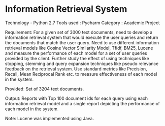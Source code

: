 # Information Retrieval System

Technology - Python 2.7
Tools used : Pycharm
Category : Academic Project

Requirement:
For a given set of 3000 text documents, need to develop a information
retrieval system that would execute the user queries and return the
documents that match the user query. Need to use different information
retrieval models like Cosine Vector Similarity Model, Tfidf, BM25,
Lucene and measure the performance of each model for a set of user
queries provided by the client. Further study the effect of using
techniques like stopping, stemming and query expansion techniques like
pseudo relevance feedback on the retrieval system. Use standard metrics
like Precision, Recall, Mean Reciprocal Rank etc. to measure
effectiveness of each model in the system.

Provided: Set of 3204 text documents.

Output:
Reports with Top 100 document ids for each query using each information
retrieval model and a single report depicting the performance of each
model in the system.

Note: Lucene was implemented using Java.
